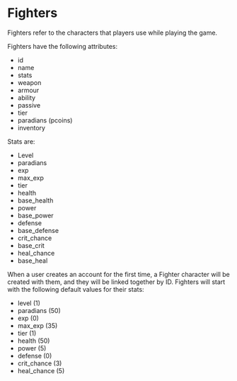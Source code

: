 # Fighters

Fighters refer to the characters that players use while playing the game.

Fighters have the following attributes:

- id
- name
- stats
- weapon
- armour
- ability
- passive
- tier
- paradians (pcoins)
- inventory

Stats are:

- Level
- paradians
- exp
- max_exp
- tier
- health
- base_health
- power
- base_power
- defense
- base_defense
- crit_chance
- base_crit
- heal_chance
- base_heal

When a user creates an account for the first time, a Fighter character will be created with them, and they will be linked together by ID.
Fighters will start with the following default values for their stats:

- level (1)
- paradians (50)
- exp (0)
- max_exp (35)
- tier (1)
- health (50)
- power (5)
- defense (0)
- crit_chance (3)
- heal_chance (5)
